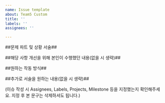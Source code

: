 ```yaml
---
name: Issue template
about: Team5 Custom
title: ''
labels: ''
assignees: ''

---
```


##문제 파트 및 상황 서술##

##해당 사항 개선을 위해 본인이 수행했던 내용(없을 시 생략)##

##원하는 작동 방식##

##추가로 서술을 원하는 내용(없을 시 생략)##

(이슈 작성 시 Assignees, Labels, Projects, Milestone 등을 지정했는지 확인해주세요. 지정 후 본 문구는 삭제하셔도 됩니다.)
